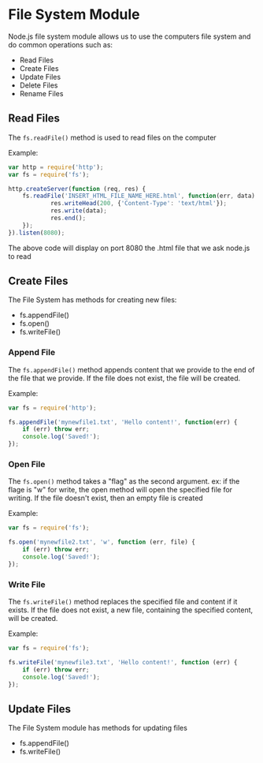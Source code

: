 # File System Module

Node.js file system module allows us to use the computers file system and do common operations such as:
- Read Files
- Create Files
- Update Files
- Delete Files
- Rename Files

## Read Files

The `fs.readFile()` method is used to read files on the computer

Example:

```javascript
var http = require('http');
var fs = require('fs');

http.createServer(function (req, res) {
    fs.readFile('INSERT_HTML_FILE_NAME_HERE.html', function(err, data) {
            res.writeHead(200, {'Content-Type': 'text/html'});
            res.write(data);
            res.end();
    });
}).listen(8080);
```

The above code will display on port 8080 the .html file that we ask node.js to read

## Create Files

The File System has methods for creating new files:
- fs.appendFile()
- fs.open()
- fs.writeFile()

### Append File

The `fs.appendFile()` method appends content that we provide to the end of the file that we provide. If the file does not exist, the file will be created.

Example:

```javascript
var fs = require('http');

fs.appendFile('mynewfile1.txt', 'Hello content!', function(err) {
    if (err) throw err;
    console.log('Saved!');
});
```

### Open File

The `fs.open()` method takes a "flag" as the second argument. ex: if the flage is "w" for write, the open method will open the specified file for writing. If the file doesn't exist, then an empty file is created

Example:

```javascript
var fs = require('fs');

fs.open('mynewfile2.txt', 'w', function (err, file) {
    if (err) throw err;
    console.log('Saved!');
});
```

### Write File

The `fs.writeFile()` method replaces the specified file and content if it exists. If the file does not exist, a new file, containing the specified content, will be created.

Example:

```javascript
var fs = require('fs');

fs.writeFile('mynewfile3.txt', 'Hello content!', function (err) {
    if (err) throw err;
    console.log('Saved!');
});
```

## Update Files

The File System module has methods for updating files

- fs.appendFile()
- fs.writeFile()
